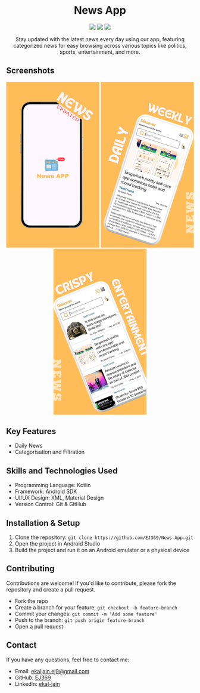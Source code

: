<!-- Title -->
<h1 align="center">News App</h1>

<!-- Description -->
<p align="center">
  <img src="https://img.shields.io/badge/Android-v1.0-brightgreen">
  <img src="https://img.shields.io/badge/Platform-Android-blue">
  <img src="https://img.shields.io/badge/License-MIT-yellowgreen">
</p>

<p align="center">
  Stay updated with the latest news every day using our app, featuring categorized news for easy browsing across various topics like politics, sports, entertainment, and more.
</p>

<!-- Screenshots -->
<h2>Screenshots</h2>

<p align="center">
  <img src="https://github.com/EJ369/News-App/blob/master/NA%201.png?raw=true" alt="Screenshot 1" width="250">
  <img src="https://github.com/EJ369/News-App/blob/master/NA%202.png?raw=true" alt="Screenshot 2" width="250">
  <img src="https://github.com/EJ369/News-App/blob/master/NA%203.png?raw=true" alt="Screenshot 3" width="250">
</p>

<!-- Features -->
<h2>Key Features</h2>
<ul>
  <li>Daily News</li>
  <li>Categorisation and Filtration</li>
</ul>

<!-- Tech Stack -->
<h2>Skills and Technologies Used</h2>
<ul>
  <li>Programming Language: Kotlin</li>
  <li>Framework: Android SDK</li>
  <li>UI/UX Design: XML, Material Design</li>
  <li>Version Control: Git & GitHub</li>
</ul>

<!-- Installation -->
<h2>Installation & Setup</h2>
<ol>
  <li>Clone the repository: <code>git clone https://github.com/EJ369/News-App.git</code></li>
  <li>Open the project in Android Studio</li>
  <li>Build the project and run it on an Android emulator or a physical device</li>
</ol>

<!-- Contribution -->
<h2>Contributing</h2>
<p>Contributions are welcome! If you'd like to contribute, please fork the repository and create a pull request.</p>
<ul>
  <li>Fork the repo</li>
  <li>Create a branch for your feature: <code>git checkout -b feature-branch</code></li>
  <li>Commit your changes: <code>git commit -m 'Add some feature'</code></li>
  <li>Push to the branch: <code>git push origin feature-branch</code></li>
  <li>Open a pull request</li>
</ul>

<!-- Contact Information -->
<h2>Contact</h2>
<p>If you have any questions, feel free to contact me:</p>
<ul>
  <li>Email: <a href="mailto:ekaljain.ej9@gmail.com">ekaljain.ej9@gmail.com</a></li>
  <li>GitHub: <a href="https://github.com/EJ369">EJ369</a></li>
  <li>LinkedIn: <a href="https://linkedin.com/in/ekal-jain">ekal-jain</a></li>
</ul>
